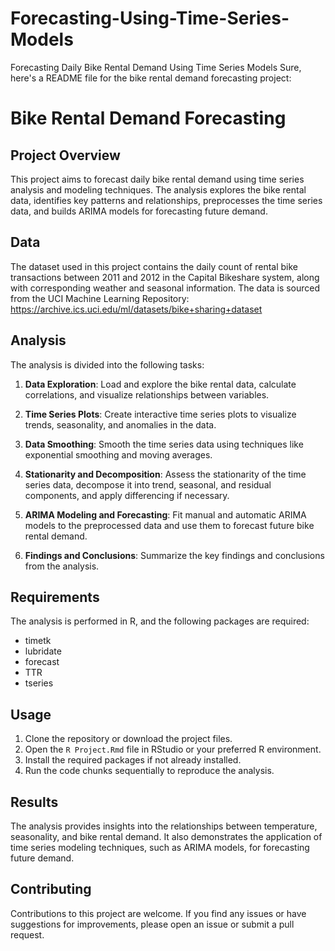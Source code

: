 # Forecasting-Using-Time-Series-Models
Forecasting Daily Bike Rental Demand Using Time Series Models
Sure, here's a README file for the bike rental demand forecasting project:

# Bike Rental Demand Forecasting

## Project Overview
This project aims to forecast daily bike rental demand using time series analysis and modeling techniques. The analysis explores the bike rental data, identifies key patterns and relationships, preprocesses the time series data, and builds ARIMA models for forecasting future demand.

## Data
The dataset used in this project contains the daily count of rental bike transactions between 2011 and 2012 in the Capital Bikeshare system, along with corresponding weather and seasonal information. The data is sourced from the UCI Machine Learning Repository: https://archive.ics.uci.edu/ml/datasets/bike+sharing+dataset

## Analysis
The analysis is divided into the following tasks:

1. **Data Exploration**: Load and explore the bike rental data, calculate correlations, and visualize relationships between variables.

2. **Time Series Plots**: Create interactive time series plots to visualize trends, seasonality, and anomalies in the data.

3. **Data Smoothing**: Smooth the time series data using techniques like exponential smoothing and moving averages.

4. **Stationarity and Decomposition**: Assess the stationarity of the time series data, decompose it into trend, seasonal, and residual components, and apply differencing if necessary.

5. **ARIMA Modeling and Forecasting**: Fit manual and automatic ARIMA models to the preprocessed data and use them to forecast future bike rental demand.

6. **Findings and Conclusions**: Summarize the key findings and conclusions from the analysis.

## Requirements
The analysis is performed in R, and the following packages are required:

- timetk
- lubridate
- forecast
- TTR
- tseries

## Usage
1. Clone the repository or download the project files.
2. Open the `R Project.Rmd` file in RStudio or your preferred R environment.
3. Install the required packages if not already installed.
4. Run the code chunks sequentially to reproduce the analysis.

## Results
The analysis provides insights into the relationships between temperature, seasonality, and bike rental demand. It also demonstrates the application of time series modeling techniques, such as ARIMA models, for forecasting future demand.

## Contributing
Contributions to this project are welcome. If you find any issues or have suggestions for improvements, please open an issue or submit a pull request.
